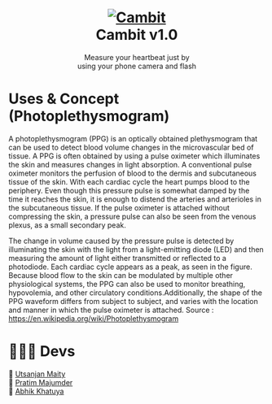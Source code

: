 <h1 align="center">
  <br>
  <a href="https://github.com/utsanjan/Cambit/">
  <img src="https://1.bp.blogspot.com/-y9j4bJlztT8/YD8zVA-jZlI/AAAAAAAAbZU/PD_xf9MWaEgHa8HcgimyStx47cmngwH1gCLcBGAsYHQ/w200-h200/imageonline-co-roundcorner.png"
  alt="Cambit">
  </a><br>
  Cambit v1.0
  <br>
</h1>

<p align="center">Measure your heartbeat just by
<br>using your phone camera and flash</p>

# Uses & Concept (Photoplethysmogram) 
A photoplethysmogram (PPG) is an optically obtained plethysmogram that can be used to detect blood volume changes in the microvascular bed of tissue.
A PPG is often obtained by using a pulse oximeter which illuminates the skin and measures changes in light absorption.
A conventional pulse oximeter monitors the perfusion of blood to the dermis and subcutaneous tissue of the skin. With each cardiac cycle the heart pumps blood to the periphery. 
Even though this pressure pulse is somewhat damped by the time it reaches the skin, it is enough to distend the arteries and arterioles in the subcutaneous tissue. 
If the pulse oximeter is attached without compressing the skin, a pressure pulse can also be seen from the venous plexus, as a small secondary peak.

The change in volume caused by the pressure pulse is detected by illuminating the skin with the light from a light-emitting diode (LED) and then measuring the amount 
of light either transmitted or reflected to a photodiode. Each cardiac cycle appears as a peak, as seen in the figure. 
Because blood flow to the skin can be modulated by multiple other physiological systems, the PPG can also be used to monitor breathing, hypovolemia, 
and other circulatory conditions.Additionally, the shape of the PPG waveform differs from subject to subject, and varies with the location and manner 
in which the pulse oximeter is attached. Source : https://en.wikipedia.org/wiki/Photoplethysmogram

# 🧑🏻‍💻 Devs
🔸 [Utsanjan Maity](https://github.com/utsanjan)
<br>🔸 [Pratim Majumder](https://github.com/ExploiTR)
<br>🔸 [Abhik Khatuya](https://github.com/abhik1205-web)
